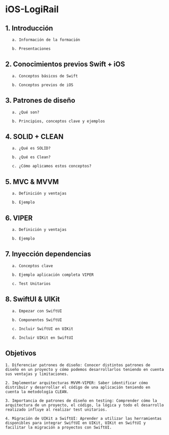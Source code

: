 # iOS-LogiRail

## 1. Introducción
       a. Información de la formación 
   
       b. Presentaciones

## 2. Conocimientos previos Swift + iOS
       a. Conceptos básicos de Swift
   
       b. Conceptos previos de iOS

## 3. Patrones de diseño
       a. ¿Qué son?
   
       b. Principios, conceptos clave y ejemplos

## 4. SOLID + CLEAN
       a. ¿Qué es SOLID?
   
       b. ¿Qué es Clean?
   
       c. ¿Cómo aplicamos estos conceptos?

## 5. MVC & MVVM
       a. Definición y ventajas
   
       b. Ejemplo

## 6. VIPER
       a. Definición y ventajas
       
       b. Ejemplo

## 7. Inyección dependencias
       a. Conceptos clave
   
       b. Ejemplo aplicación completa VIPER
   
       c. Test Unitarios

## 8. SwiftUI & UIKit
       a. Empezar con SwiftUI
   
       b. Componentes SwiftUI
   
       c. Incluir SwiftUI en UIKit
   
       d. Incluir UIKit en SwiftUI

## Objetivos

    1. Diferenciar patrones de diseño: Conocer distintos patrones de diseño en un proyecto y cómo podemos desarrollarlos teniendo en cuenta sus ventajas y limitaciones.

    2. Implementar arquitecturas MVVM-VIPER: Saber identificar cómo distribuir y desarrollar el código de una aplicación teniendo en cuenta la metodología CLEAN.

    3. Importancia de patrones de diseño en testing: Comprender cómo la arquitectura de un proyecto, el código, la lógica y todo el desarrollo realizado influye al realizar test unitarios.

    4. Migración de UIKit a SwiftUI: Aprender a utilizar las herramientas disponibles para integrar SwiftUI en UIKit, UIKit en SwiftUI y facilitar la migración a proyectos con SwiftUI.
